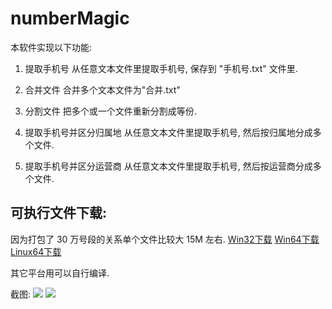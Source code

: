 # numberMagic 
本软件实现以下功能:

1. 提取手机号
从任意文本文件里提取手机号, 保存到 "手机号.txt" 文件里.

1. 合并文件
合并多个文本文件为"合并.txt"

1. 分割文件
把多个或一个文件重新分割成等份.

1. 提取手机号并区分归属地
从任意文本文件里提取手机号, 然后按归属地分成多个文件.

1. 提取手机号并区分运营商
从任意文本文件里提取手机号, 然后按运营商分成多个文件.

## 可执行文件下载:
因为打包了 30 万号段的关系单个文件比较大 15M 左右. 
[Win32下载](http://down.winmama.com/numbeMagic.exe)
[Win64下载](http://down.winmama.com/numbeMagic64.exe)
[Linux64下载](http://down.winmama.com/numberMagic)

其它平台用可以自行编译. 

截图:
![](http://7xipka.com1.z0.glb.clouddn.com/nm2.jpg)
![](http://7xipka.com1.z0.glb.clouddn.com/nm01.png)
